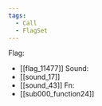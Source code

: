 ```yaml
---
tags:
  - Call
  - FlagSet
---
```

Flag:
- [[flag_11477]]
Sound:
- [[sound_17]]
- [[sound_43]]
Fn:
- [[sub000_function24]]
